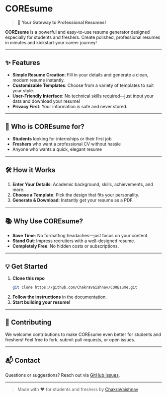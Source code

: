 # COREsume

> 🚀 **Your Gateway to Professional Resumes!**

**COREsume** is a powerful and easy-to-use resume generator designed especially for students and freshers. Create polished, professional resumes in minutes and kickstart your career journey!

---

## ✨ Features

- **Simple Resume Creation**: Fill in your details and generate a clean, modern resume instantly.
- **Customizable Templates**: Choose from a variety of templates to suit your style.
- **User-Friendly Interface**: No technical skills required—just input your data and download your resume!
- **Privacy First**: Your information is safe and never stored.

---

## 🎯 Who is COREsume for?

- **Students** looking for internships or their first job
- **Freshers** who want a professional CV without hassle
- Anyone who wants a quick, elegant resume

---

## 🛠️ How it Works

1. **Enter Your Details**: Academic background, skills, achievements, and more.
2. **Choose a Template**: Pick the design that fits your personality.
3. **Generate & Download**: Instantly get your resume as a PDF.

---

## 📚 Why Use COREsume?

- **Save Time**: No formatting headaches—just focus on your content.
- **Stand Out**: Impress recruiters with a well-designed resume.
- **Completely Free**: No hidden costs or subscriptions.

---

## 💡 Get Started

1. **Clone this repo**  
   ```bash
   git clone https://github.com/ChakraVaishnav/COREsume.git
   ```
2. **Follow the instructions** in the documentation.
3. **Start building your resume!**

---

## 🤝 Contributing

We welcome contributions to make COREsume even better for students and freshers! Feel free to fork, submit pull requests, or open issues.

---

## 📬 Contact

Questions or suggestions? Reach out via [GitHub Issues](https://github.com/ChakraVaishnav/COREsume/issues).

---

> Made with ❤️ for students and freshers by [ChakraVaishnav](https://github.com/ChakraVaishnav)
